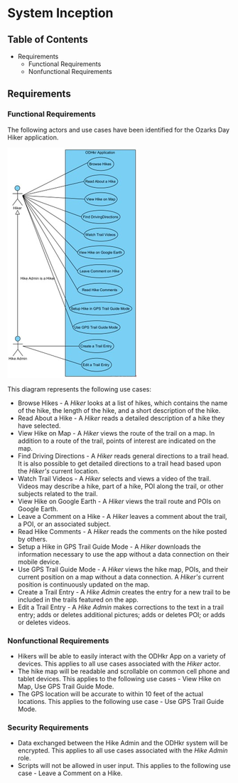 # System Inception

## Table of Contents
* Requirements
  * Functional Requirements
  * Nonfunctional Requirements

## Requirements

### Functional Requirements
The following actors and use cases have been identified for the Ozarks Day Hiker application.

![image](https://raw.githubusercontent.com/wildharpo/ozarks-day-hiker-app/refs/heads/main/Documents/Diagrams/UseCaseDiagram.jpg)

This diagram represents the following use cases:

* Browse Hikes - A *Hiker* looks at a list of hikes, which contains the name of the hike, the length of the hike, and a short description of the hike.
* Read About a Hike - A *Hiker* reads a detailed description of a hike they have selected.
* View Hike on Map - A *Hiker* views the route of the trail on a map. In addition to a route of the trail, points of interest are indicated on the map.
* Find Driving Directions - A *Hiker* reads general directions to a trail head. It is also possible to get detailed directions to a trail head based upon the *Hiker's* current location.
* Watch Trail Videos - A *Hiker* selects and views a video of the trail. Videos may describe a hike, part of a hike, POI along the trail, or other subjects related to the trail.
* View Hike on Google Earth - A *Hiker* views the trail route and POIs on Google Earth.
* Leave a Comment on a Hike - A *Hiker* leaves a comment about the trail, a POI, or an associated subject.
* Read Hike Comments - A *Hiker* reads the comments on the hike posted by others.
* Setup a Hike in GPS Trail Guide Mode - A *Hiker* downloads the information necessary to use the app without a data connection on their mobile device.
* Use GPS Trail Guide Mode - A *Hiker* views the hike map, POIs, and their current position on a map without a data connection. A *Hiker's* current position is continuously updated on the map.
* Create a Trail Entry - A *Hike Admin* creates the entry for a new trail to be included in the trails featured on the app.
* Edit a Trail Entry - A *Hike Admin* makes corrections to the text in a trail entry; adds or deletes additional pictures; adds or deletes POI; or adds or deletes videos.

### Nonfunctional Requirements
* Hikers will be able to easily interact with the ODHkr App on a variety of devices. This applies to all use cases associated with the *Hiker* actor.
* The hike map will be readable and scrollable on common cell phone and tablet devices. This applies to the following use cases - View Hike on Map, Use GPS Trail Guide Mode.
* The GPS location will be accurate to within 10 feet of the actual locations. This applies to the following use case - Use GPS Trail Guide Mode.

### Security Requirements
* Data exchanged between the Hike Admin and the ODHkr system will be encrypted. This applies to all use cases associated with the *Hike Admin* role.
* Scripts will not be allowed in user input. This applies to the following use case - Leave a Comment on a Hike.
